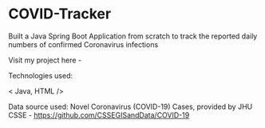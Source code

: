 # COVID-Tracker

Built a Java Spring Boot Application from scratch to track the reported daily numbers of confirmed Coronavirus infections


Visit my project here - 

Technologies used: 

< Java, HTML />

Data source used: Novel Coronavirus (COVID-19) Cases, provided by JHU CSSE - https://github.com/CSSEGISandData/COVID-19

